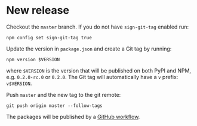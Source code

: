 # New release

Checkout the `master` branch.
If you do not have `sign-git-tag` enabled run:

    npm config set sign-git-tag true

Update the version in `package.json` and create a Git tag by running:

    npm version $VERSION

where `$VERSION` is the version that will be published on both PyPI and NPM, e.g. `0.2.0-rc.0` or `0.2.0`.
The Git tag will automatically have a `v` prefix: `v$VERSION`.

Push `master` and the new tag to the git remote:

    git push origin master --follow-tags

The packages will be published by a [GitHub workflow](./.github/workflows/build.yml).

